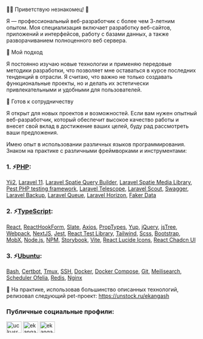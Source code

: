 🐻‍❄️ Приветствую незнакомец! 👋

Я — профессиональный веб-разработчик с более чем 3-летним опытом. Моя специализация включает разработку веб-сайтов, приложений и интерфейсов, работу с базами данных, а также разворачиванием полноценного веб сервера.

🌟 Мой подход

Я постоянно изучаю новые технологии и применяю передовые методики разработки, что позволяет мне оставаться в курсе последних тенденций в отрасли. Я считаю, что важно не только создавать функциональные проекты, но и делать их эстетически привлекательными и удобными для пользователей.

🤝 Готов к сотрудничеству

Я открыт для новых проектов и возможностей. Если вам нужен опытный веб-разработчик, который обеспечит высокое качество работы и внесет свой вклад в достижение ваших целей, буду рад рассмотреть ваши предложения.

Имею опыт в использовании различных языков программирования. Знаком на практике с различными фреймворками и инструментами:

### 1. ⚡[PHP](https://www.php.net/):
[Yii2](https://www.yiiframework.com/), [Laravel 11](https://laravel.com/). [Laravel Spatie Query Builder](https://spatie.be/docs/laravel-query-builder/v5/introduction), [Laravel Spatie Media Library](https://spatie.be/docs/laravel-medialibrary/v10/introduction), [Pest PHP testing framework](https://pestphp.com/), [Laravel Telescope](https://laravel.com/docs/8.x/telescope), [Laravel Scout](https://laravel.su/docs/10.x/scout), [Swagger](https://swagger.io/), [Laravel Backup](https://github.com/spatie/laravel-backup), [Laravel Queue](https://laravel.com/docs/11.x/queues), [Laravel Horizon](https://laravel.su/docs/11.x/horizon), [Faker Data](https://github.com/fzaninotto/Faker)

### 2. ⚡[TypeScript](https://www.typescriptlang.org/):
[React](https://reactjs.org/), [ReactHookForm](https://react-hook-form.com/), [Slate](https://docs.slatejs.org/), [Axios](https://github.com/axios/axios), [PropTypes](https://www.npmjs.com/package/prop-types), [Yup](https://github.com/jquense/yup), [jQuery](https://jquery.com/), [jsTree](https://www.jstree.com/), [Webpack](https://webpack.js.org/), [NextJS](https://nextjs.org/), [Jest](https://jestjs.io/), [React Test Library](https://testing-library.com/docs/react-testing-library/intro/), [Tailwind](https://tailwindcss.com/), [Scss](https://sass-lang.com/), [Bootstrap](https://getbootstrap.com/), [MobX](https://mobx.js.org/README.html), [Node.js](https://nodejs.org/en), [NPM](https://www.npmjs.com/), [Storybook](https://storybook.js.org/docs), [Vite](https://vite.dev/), [React Lucide Icons](https://lucide.dev/icons/), [React Chadcn UI](https://ui.shadcn.com/)

### 3. ⚡[Ubuntu](https://ubuntu.com/):
[Bash](https://www.gnu.org/software/bash/manual/bash.html), [Сertbot](https://certbot.eff.org/), [Tmux](https://manpages.ubuntu.com/manpages/trusty/man1/tmux.1.html), [SSH](https://www.openssh.com/manual.html), [Docker](https://docs.docker.com/), [Docker Compose](https://docs.docker.com/compose/), [Git](https://git-scm.com/), [Meilisearch](https://www.meilisearch.com/docs/learn/what_is_meilisearch/overview), [Scheduler Ofelia](https://github.com/mcuadros/ofelia), [Redis](https://redis-docs.ru/), [Nginx](https://nginx.org/ru/docs/)


🤔 На практике, использовав большинство описанных технологий, релизовал следующий pet-проект: https://unstock.ru/ekangash

<h3 align="left">Публичные социальные профили:</h3>

<p align="left">
  <a href="https://vk.com/id173637019" target="blank"><img align="center" src="https://raw.githubusercontent.com/rahuldkjain/github-profile-readme-generator/master/src/images/icons/Social/vk.svg" alt="uckusrcohuy6t4sei-rvzcqq" height="30" width="40" /></a>
  <a href="https://ru.stackoverflow.com/users/446152/ekangash" target="blank"><img align="center" src="https://raw.githubusercontent.com/rahuldkjain/github-profile-readme-generator/master/src/images/icons/Social/stack-overflow.svg" alt="ekangash" height="30" width="40" /></a>
  <a href="https://t.me/ekangash" target="blank"><img align="center" src="https://f.nodacdn.net/520196" alt="ekangash" height="30" width="40" /></a>
</p>
